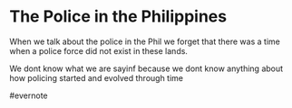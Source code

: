 # The Police in the Philippines

When we talk about the police in the Phil we forget that there was a time when a police force did not exist in these lands.

We dont know what we are sayinf because we dont know anything about how policing started and evolved through time

\#evernote

